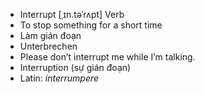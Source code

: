 - Interrupt [ˌɪn.təˈrʌpt] Verb  
- To stop something for a short time  
- Làm gián đoạn  
- Unterbrechen  
- Please don’t interrupt me while I’m talking.  
- Interruption (sự gián đoạn)  
- Latin: *interrumpere*